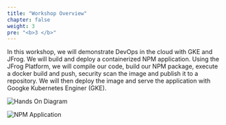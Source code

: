 ```yaml
---
title: "Workshop Overview"
chapter: false
weight: 3
pre: "<b>3 </b>"
---
```


In this workshop, we will demonstrate DevOps in the cloud with GKE and JFrog. We will build and deploy a containerized NPM application. Using the JFrog Platform, we will compile our code, build our NPM package, execute a docker build and push, security scan the image and publish it to a repository. We will then deploy the image and serve the application with Googke Kubernetes Enginer (GKE).

![Hands On Diagram](/images/gcp/hands-on-diagram.png)


![NPM Application](/images/gcp/jfrog-google-cloud.jpg)

